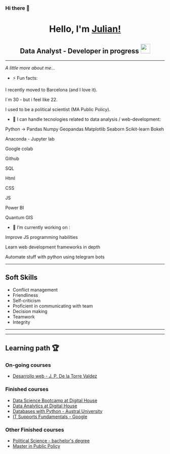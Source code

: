 ### Hi there 👋

<h1 align='center'>Hello, I'm <a href="https://github.com/jgarcianagy"> Julian!</a></h1>
<h2 align='center' style='text-transform:italic;'>Data Analyst - Developer in progress&nbsp;<img src="https://media.giphy.com/media/ne3xrYlWtQFtC/giphy.gif" width="30"></h2>

---
*A little more about me…*


- ⚡ Fun facts:

I recently moved to Barcelona (and I love it).

I´m 30 - but i feel like 22.

I used to be a political scientist (MA Public Policy).

- 🌱 I can handle tecnologies related to data analysis / web-development:

Python -> Pandas Numpy Geopandas Matplotlib Seaborn Scikit-learn Bokeh 

Anaconda - Jupyter lab

Google colab

Github

SQL

Html

CSS

JS

Power BI

Quantum GIS

- 🔭 I’m currently working on :

Improve JS programming habilities

Learn web development frameworks in depth

Automate stuff with python using telegram bots

______
## Soft Skills

* Conflict management
* Friendliness
* Self-criticism
* Proficient in communicating with team 
* Decision making
* Teamwork
* Integrity
______

______
## Learning path 🏆
### On-going courses
* <a href="https://www.udemy.com/course/desarrollo-web-completo-con-html5-css3-js-php-y-mysql/">Desarrollo web - J. P. De la Torre Valdez</a>


### Finished courses
* <a href="https://www.digitalhouse.com/ar/curso/data-science">Data Science Bootcamp at Digital House</a>
* <a href="https://www.digitalhouse.com/ar/curso/data-analytics">Data Analytics at Digital House</a>
* <a href="https://www.linkedin.com/in/jgarcianagy/detail/treasury/education:675796525/?entityUrn=urn%3Ali%3Afsd_profileTreasuryMedia%3A(ACoAACLw4yEBgL8ic4-__Bpg56cWmV2aLZI-QQM%2C1599502603494)&section=education%3A675796525&treasuryCount=1"> Databases with Python - Austral University </a>
* <a href="https://www.coursera.org/professional-certificates/google-it-support">IT Supports Fundamentals - Google</a>

### Other Finished courses 

* <a href="http://www.sociales.uba.ar/carreras/ciencia-politica/">Political Science - bachelor's degree</a>
* <a href="https://www.utdt.edu/ver_contenido.php?id_contenido=796&id_item_menu=1877">Master in Public Policy</a>

<!--
**jgarcianagy/jgarcianagy** is a ✨ _special_ ✨ repository because its `README.md` (this file) appears on your GitHub profile.

Here are some ideas to get you started:

- 🔭 I’m currently working on ...
- 🌱 I’m currently learning ...
- 👯 I’m looking to collaborate on ...
- 🤔 I’m looking for help with ...
- 💬 Ask me about ...
- 📫 How to reach me: ...
- 😄 Pronouns: ...
- ⚡ Fun fact: ...
-->
